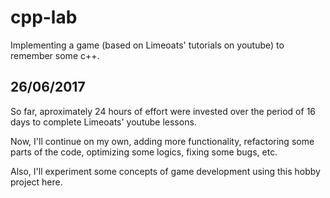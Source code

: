 # cpp-lab

Implementing a game (based on Limeoats' tutorials on youtube) to remember some c++. 

## 26/06/2017

So far, aproximately 24 hours of effort were invested over the period of 16 days to complete Limeoats' youtube lessons. 

Now, I'll continue on my own, adding more functionality, refactoring some parts of the code, optimizing some logics, fixing some bugs, etc.

Also, I'll experiment some concepts of game development using this hobby project here.



